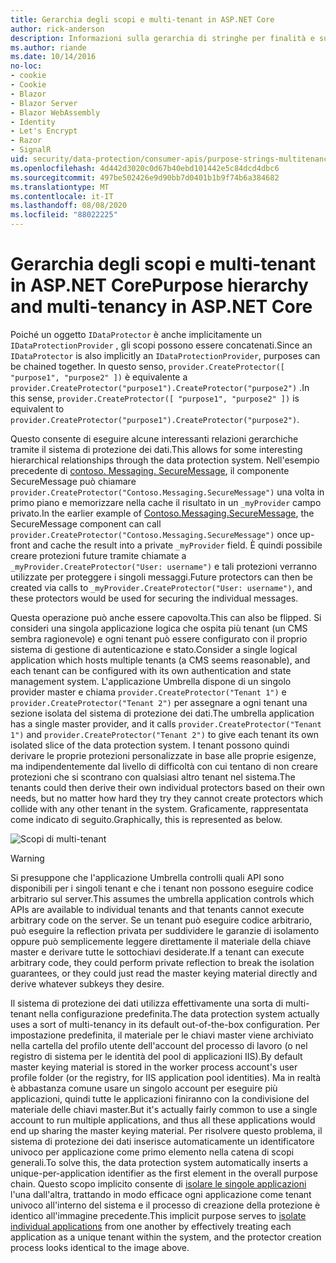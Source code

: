 ```yaml
---
title: Gerarchia degli scopi e multi-tenant in ASP.NET Core
author: rick-anderson
description: Informazioni sulla gerarchia di stringhe per finalità e sul multi-tenant in relazione alle API di protezione dei dati ASP.NET Core.
ms.author: riande
ms.date: 10/14/2016
no-loc:
- cookie
- Cookie
- Blazor
- Blazor Server
- Blazor WebAssembly
- Identity
- Let's Encrypt
- Razor
- SignalR
uid: security/data-protection/consumer-apis/purpose-strings-multitenancy
ms.openlocfilehash: 4d442d3020c0d67b40ebd101442e5c84dcd4dbc6
ms.sourcegitcommit: 497be502426e9d90bb7d0401b1b9f74b6a384682
ms.translationtype: MT
ms.contentlocale: it-IT
ms.lasthandoff: 08/08/2020
ms.locfileid: "88022225"
---
```

# <a name="purpose-hierarchy-and-multi-tenancy-in-aspnet-core"></a><span data-ttu-id="38c45-103">Gerarchia degli scopi e multi-tenant in ASP.NET Core</span><span class="sxs-lookup"><span data-stu-id="38c45-103">Purpose hierarchy and multi-tenancy in ASP.NET Core</span></span>

<span data-ttu-id="38c45-104">Poiché un oggetto `IDataProtector` è anche implicitamente un `IDataProtectionProvider` , gli scopi possono essere concatenati.</span><span class="sxs-lookup"><span data-stu-id="38c45-104">Since an `IDataProtector` is also implicitly an `IDataProtectionProvider`, purposes can be chained together.</span></span> <span data-ttu-id="38c45-105">In questo senso, `provider.CreateProtector([ "purpose1", "purpose2" ])` è equivalente a `provider.CreateProtector("purpose1").CreateProtector("purpose2")` .</span><span class="sxs-lookup"><span data-stu-id="38c45-105">In this sense, `provider.CreateProtector([ "purpose1", "purpose2" ])` is equivalent to `provider.CreateProtector("purpose1").CreateProtector("purpose2")`.</span></span>

<span data-ttu-id="38c45-106">Questo consente di eseguire alcune interessanti relazioni gerarchiche tramite il sistema di protezione dei dati.</span><span class="sxs-lookup"><span data-stu-id="38c45-106">This allows for some interesting hierarchical relationships through the data protection system.</span></span> <span data-ttu-id="38c45-107">Nell'esempio precedente di [contoso. Messaging. SecureMessage](xref:security/data-protection/consumer-apis/purpose-strings#data-protection-contoso-purpose), il componente SecureMessage può chiamare `provider.CreateProtector("Contoso.Messaging.SecureMessage")` una volta in primo piano e memorizzare nella cache il risultato in un `_myProvider` campo privato.</span><span class="sxs-lookup"><span data-stu-id="38c45-107">In the earlier example of [Contoso.Messaging.SecureMessage](xref:security/data-protection/consumer-apis/purpose-strings#data-protection-contoso-purpose), the SecureMessage component can call `provider.CreateProtector("Contoso.Messaging.SecureMessage")` once up-front and cache the result into a private `_myProvider` field.</span></span> <span data-ttu-id="38c45-108">È quindi possibile creare protezioni future tramite chiamate a `_myProvider.CreateProtector("User: username")` e tali protezioni verranno utilizzate per proteggere i singoli messaggi.</span><span class="sxs-lookup"><span data-stu-id="38c45-108">Future protectors can then be created via calls to `_myProvider.CreateProtector("User: username")`, and these protectors would be used for securing the individual messages.</span></span>

<span data-ttu-id="38c45-109">Questa operazione può anche essere capovolta.</span><span class="sxs-lookup"><span data-stu-id="38c45-109">This can also be flipped.</span></span> <span data-ttu-id="38c45-110">Si consideri una singola applicazione logica che ospita più tenant (un CMS sembra ragionevole) e ogni tenant può essere configurato con il proprio sistema di gestione di autenticazione e stato.</span><span class="sxs-lookup"><span data-stu-id="38c45-110">Consider a single logical application which hosts multiple tenants (a CMS seems reasonable), and each tenant can be configured with its own authentication and state management system.</span></span> <span data-ttu-id="38c45-111">L'applicazione Umbrella dispone di un singolo provider master e chiama `provider.CreateProtector("Tenant 1")` e `provider.CreateProtector("Tenant 2")` per assegnare a ogni tenant una sezione isolata del sistema di protezione dei dati.</span><span class="sxs-lookup"><span data-stu-id="38c45-111">The umbrella application has a single master provider, and it calls `provider.CreateProtector("Tenant 1")` and `provider.CreateProtector("Tenant 2")` to give each tenant its own isolated slice of the data protection system.</span></span> <span data-ttu-id="38c45-112">I tenant possono quindi derivare le proprie protezioni personalizzate in base alle proprie esigenze, ma indipendentemente dal livello di difficoltà con cui tentano di non creare protezioni che si scontrano con qualsiasi altro tenant nel sistema.</span><span class="sxs-lookup"><span data-stu-id="38c45-112">The tenants could then derive their own individual protectors based on their own needs, but no matter how hard they try they cannot create protectors which collide with any other tenant in the system.</span></span> <span data-ttu-id="38c45-113">Graficamente, rappresentata come indicato di seguito.</span><span class="sxs-lookup"><span data-stu-id="38c45-113">Graphically, this is represented as below.</span></span>

![Scopi di multi-tenant](purpose-strings-multitenancy/_static/purposes-multi-tenancy.png)

>[!WARNING]
> <span data-ttu-id="38c45-115">Si presuppone che l'applicazione Umbrella controlli quali API sono disponibili per i singoli tenant e che i tenant non possono eseguire codice arbitrario sul server.</span><span class="sxs-lookup"><span data-stu-id="38c45-115">This assumes the umbrella application controls which APIs are available to individual tenants and that tenants cannot execute arbitrary code on the server.</span></span> <span data-ttu-id="38c45-116">Se un tenant può eseguire codice arbitrario, può eseguire la reflection privata per suddividere le garanzie di isolamento oppure può semplicemente leggere direttamente il materiale della chiave master e derivare tutte le sottochiavi desiderate.</span><span class="sxs-lookup"><span data-stu-id="38c45-116">If a tenant can execute arbitrary code, they could perform private reflection to break the isolation guarantees, or they could just read the master keying material directly and derive whatever subkeys they desire.</span></span>

<span data-ttu-id="38c45-117">Il sistema di protezione dei dati utilizza effettivamente una sorta di multi-tenant nella configurazione predefinita.</span><span class="sxs-lookup"><span data-stu-id="38c45-117">The data protection system actually uses a sort of multi-tenancy in its default out-of-the-box configuration.</span></span> <span data-ttu-id="38c45-118">Per impostazione predefinita, il materiale per le chiavi master viene archiviato nella cartella del profilo utente dell'account del processo di lavoro (o nel registro di sistema per le identità del pool di applicazioni IIS).</span><span class="sxs-lookup"><span data-stu-id="38c45-118">By default master keying material is stored in the worker process account's user profile folder (or the registry, for IIS application pool identities).</span></span> <span data-ttu-id="38c45-119">Ma in realtà è abbastanza comune usare un singolo account per eseguire più applicazioni, quindi tutte le applicazioni finiranno con la condivisione del materiale delle chiavi master.</span><span class="sxs-lookup"><span data-stu-id="38c45-119">But it's actually fairly common to use a single account to run multiple applications, and thus all these applications would end up sharing the master keying material.</span></span> <span data-ttu-id="38c45-120">Per risolvere questo problema, il sistema di protezione dei dati inserisce automaticamente un identificatore univoco per applicazione come primo elemento nella catena di scopi generali.</span><span class="sxs-lookup"><span data-stu-id="38c45-120">To solve this, the data protection system automatically inserts a unique-per-application identifier as the first element in the overall purpose chain.</span></span> <span data-ttu-id="38c45-121">Questo scopo implicito consente di [isolare le singole applicazioni](xref:security/data-protection/configuration/overview#per-application-isolation) l'una dall'altra, trattando in modo efficace ogni applicazione come tenant univoco all'interno del sistema e il processo di creazione della protezione è identico all'immagine precedente.</span><span class="sxs-lookup"><span data-stu-id="38c45-121">This implicit purpose serves to [isolate individual applications](xref:security/data-protection/configuration/overview#per-application-isolation) from one another by effectively treating each application as a unique tenant within the system, and the protector creation process looks identical to the image above.</span></span>
